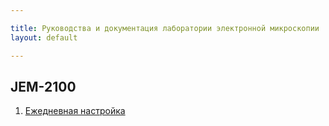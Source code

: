 ```yaml
---

title: Руководства и документация лаборатории электронной микроскопии
layout: default

---
```

## JEM-2100 

1. [Ежедневная настройка ](/jem2100/daily_alignment.md)
